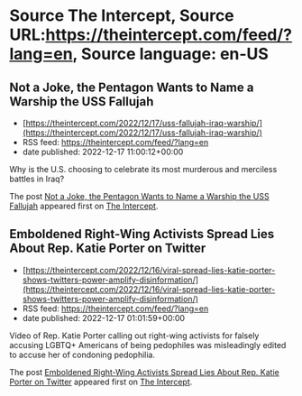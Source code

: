 # Source The Intercept, Source URL:https://theintercept.com/feed/?lang=en, Source language: en-US

## Not a Joke, the Pentagon Wants to Name a Warship the USS Fallujah
 - [https://theintercept.com/2022/12/17/uss-fallujah-iraq-warship/](https://theintercept.com/2022/12/17/uss-fallujah-iraq-warship/)
 - RSS feed: https://theintercept.com/feed/?lang=en
 - date published: 2022-12-17 11:00:12+00:00

<p>Why is the U.S. choosing to celebrate its most murderous and merciless battles in Iraq?</p>
<p>The post <a href="https://theintercept.com/2022/12/17/uss-fallujah-iraq-warship/" rel="nofollow">Not a Joke, the Pentagon Wants to Name a Warship the USS Fallujah</a> appeared first on <a href="https://theintercept.com" rel="nofollow">The Intercept</a>.</p>

## Emboldened Right-Wing Activists Spread Lies About Rep. Katie Porter on Twitter
 - [https://theintercept.com/2022/12/16/viral-spread-lies-katie-porter-shows-twitters-power-amplify-disinformation/](https://theintercept.com/2022/12/16/viral-spread-lies-katie-porter-shows-twitters-power-amplify-disinformation/)
 - RSS feed: https://theintercept.com/feed/?lang=en
 - date published: 2022-12-17 01:01:59+00:00

<p>Video of Rep. Katie Porter calling out right-wing activists for falsely accusing LGBTQ+ Americans of being pedophiles was misleadingly edited to accuse her of condoning pedophilia.</p>
<p>The post <a href="https://theintercept.com/2022/12/16/viral-spread-lies-katie-porter-shows-twitters-power-amplify-disinformation/" rel="nofollow">Emboldened Right-Wing Activists Spread Lies About Rep. Katie Porter on Twitter</a> appeared first on <a href="https://theintercept.com" rel="nofollow">The Intercept</a>.</p>
